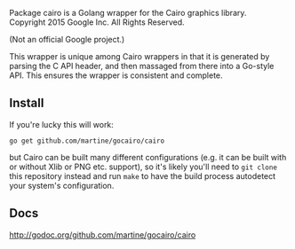 Package cairo is a Golang wrapper for the Cairo graphics library.  
Copyright 2015 Google Inc. All Rights Reserved.

(Not an official Google project.)

This wrapper is unique among Cairo wrappers in that it is generated by
parsing the C API header, and then massaged from there into a Go-style
API.  This ensures the wrapper is consistent and complete.

## Install

If you're lucky this will work:

    go get github.com/martine/gocairo/cairo

but Cairo can be built many different configurations (e.g. it can be
built with or without Xlib or PNG etc. support), so it's likely you'll
need to `git clone` this repository instead and run `make` to have the
build process autodetect your system's configuration.

## Docs

<http://godoc.org/github.com/martine/gocairo/cairo>
